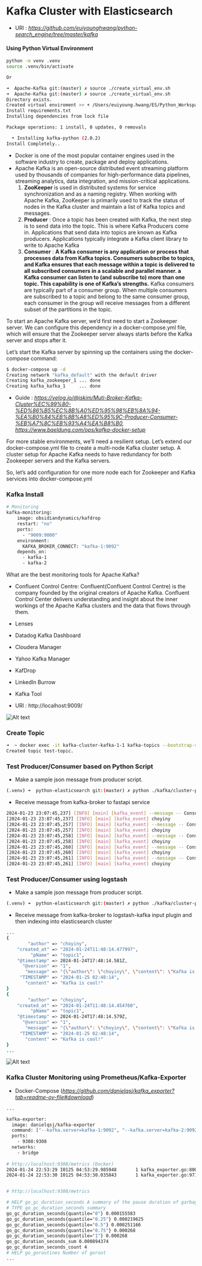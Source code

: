 
# Kafka Cluster with Elasticsearch
- URl : <i>https://github.com/euiyounghwang/python-search_engine/tree/master/kafka</i>


#### Using Python Virtual Environment
```bash
python -m venv .venv
source .venv/bin/activate

Or

➜  Apache-Kafka git:(master) ✗ source ./create_virtual_env.sh 
➜  Apache-Kafka git:(master) ✗ source ./create_virtual_env.sh 
Directory exists.
Created virtual enviroment >> + /Users/euiyoung.hwang/ES/Python_Workspace/python-platform-engine/Apache-Kafka/.venv/bin/activate
Install requirements.txt
Installing dependencies from lock file

Package operations: 1 install, 0 updates, 0 removals

  • Installing kafka-python (2.0.2)
Install Completely..
```

- Docker is one of the most popular container engines used in the software industry to create, package and deploy applications.
- Apache Kafka is an open-source distributed event streaming platform used by thousands of companies for high-performance data pipelines, streaming analytics, data integration, and mission-critical applications.
  1) __ZooKeeper__ is used in distributed systems for service synchronization and as a naming registry.  When working with Apache Kafka, ZooKeeper is primarily used to track the status of nodes in the Kafka cluster and maintain a list of Kafka topics and messages.
  2) __Producer__ : Once a topic has been created with Kafka, the next step is to send data into the topic. This is where Kafka Producers come in. Applications that send data into topics are known as Kafka producers. Applications typically integrate a Kafka client library to write to Apache Kafka
  3) __Consumer__ : __A Kafka consumer is any application or process that processes data from Kafka topics. Consumers subscribe to topics, and Kafka ensures that each message within a topic is delivered to all subscribed consumers in a scalable and parallel manner. a Kafka consumer can listen to (and subscribe to) more than one topic. This capability is one of Kafka’s strengths.__ Kafka consumers are typically part of a consumer group. When multiple consumers are subscribed to a topic and belong to the same consumer group, each consumer in the group will receive messages from a different subset of the partitions in the topic.


To start an Apache Kafka server, we’d first need to start a Zookeeper server.
We can configure this dependency in a docker-compose.yml file, which will ensure that the Zookeeper server always starts before the Kafka server and stops after it.

Let’s start the Kafka server by spinning up the containers using the docker-compose command:
```bash
$ docker-compose up -d
Creating network "kafka_default" with the default driver
Creating kafka_zookeeper_1 ... done
Creating kafka_kafka_1     ... done
```

- Guide : <i>https://velog.io/@jskim/Muti-Broker-Kafka-Cluster%EC%99%80-%ED%86%B5%EC%8B%A0%ED%95%98%EB%8A%94-%EA%B0%84%EB%8B%A8%ED%95%9C-Producer-Consumer-%EB%A7%8C%EB%93%A4%EA%B8%B0, 
https://www.baeldung.com/ops/kafka-docker-setup</i>


For more stable environments, we’ll need a resilient setup. Let’s extend our docker-compose.yml file to create a multi-node Kafka cluster setup.
A cluster setup for Apache Kafka needs to have redundancy for both Zookeeper servers and the Kafka servers.

So, let’s add configuration for one more node each for Zookeeper and Kafka services into docker-compose.yml


### Kafka Install
```bash
# Monitoring
kafka-monitoring:
    image: obsidiandynamics/kafdrop
    restart: "no"
    ports:
      - "9009:9000"
    environment:
      KAFKA_BROKER_CONNECT: "kafka-1:9092"
    depends_on:
      - kafka-1
      - kafka-2
```
What are the best monitoring tools for Apache Kafka?
- Confluent Control Centre: Confluent(Confluent Control Centre) is the company founded by the original creators of Apache Kafka.
Confluent Control Center delivers understanding and insight about the inner workings of the Apache Kafka clusters and the data that flows through them.
- Lenses
- Datadog Kafka Dashboard
- Cloudera Manager
- Yahoo Kafka Manager
- KafDrop
- LinkedIn Burrow
- Kafka Tool

- URl : http://localhost:9009/

![Alt text](../screenshot/kafka-monitoring.png)


### Create Topic
```bash
➜  ~ docker exec -it kafka-cluster-kafka-1-1 kafka-topics --bootstrap-server=localhost:9092 --create --topic test-topic --partitions 3 --replication-factor 1
Created topic test-topic.
```


### Test Producer/Consumer based on Python Script
- Make a sample json message from producer script.
```bash
(.venv) ➜  python-elasticsearch git:(master) ✗ python ./kafka/cluster-producer.py
```
- Receive message from kafka-broker to fastapi service
```bash
2024-01-23 23:07:45,237] [INFO] [main] [kafka_event] --message -- ConsumerRecord(topic='test1-topic', partition=0, offset=126, timestamp=1706072865230, timestamp_type=0, key=None, value=b'{"author": "choyiny", "content": "Kafka is cool!", "created_at": "2024-01-23T23:07:45.230507"}', checksum=None, serialized_key_size=-1, serialized_value_size=94, headers=()), topic : test1-topic, message : {"author": "choyiny", "content": "Kafka is cool!", "created_at": "2024-01-23T23:07:45.230507"}
[2024-01-23 23:07:45,237] [INFO] [main] [kafka_event] choyiny
[2024-01-23 23:07:45,257] [INFO] [main] [kafka_event] --message -- ConsumerRecord(topic='test-topic', partition=0, offset=83, timestamp=1706072865236, timestamp_type=0, key=None, value=b'{"author": "choyiny", "content": "Kafka is cool!", "created_at": "2024-01-23T23:07:45.236650"}', checksum=None, serialized_key_size=-1, serialized_value_size=94, headers=()), topic : test-topic, message : {"author": "choyiny", "content": "Kafka is cool!", "created_at": "2024-01-23T23:07:45.236650"}
[2024-01-23 23:07:45,257] [INFO] [main] [kafka_event] choyiny
[2024-01-23 23:07:45,258] [INFO] [main] [kafka_event] --message -- ConsumerRecord(topic='test1-topic', partition=0, offset=127, timestamp=1706072865251, timestamp_type=0, key=None, value=b'{"author": "choyiny", "content": "Kafka is cool!", "created_at": "2024-01-23T23:07:45.251348"}', checksum=None, serialized_key_size=-1, serialized_value_size=94, headers=()), topic : test1-topic, message : {"author": "choyiny", "content": "Kafka is cool!", "created_at": "2024-01-23T23:07:45.251348"}
[2024-01-23 23:07:45,258] [INFO] [main] [kafka_event] choyiny
[2024-01-23 23:07:45,260] [INFO] [main] [kafka_event] --message -- ConsumerRecord(topic='test1-topic', partition=0, offset=128, timestamp=1706072865257, timestamp_type=0, key=None, value=b'{"author": "choyiny", "content": "Kafka is cool!", "created_at": "2024-01-23T23:07:45.257780"}', checksum=None, serialized_key_size=-1, serialized_value_size=94, headers=()), topic : test1-topic, message : {"author": "choyiny", "content": "Kafka is cool!", "created_at": "2024-01-23T23:07:45.257780"}
[2024-01-23 23:07:45,260] [INFO] [main] [kafka_event] choyiny
[2024-01-23 23:07:45,261] [INFO] [main] [kafka_event] --message -- ConsumerRecord(topic='test-topic', partition=2, offset=71, timestamp=1706072865255, timestamp_type=0, key=None, value=b'{"author": "choyiny", "content": "Kafka is cool!", "created_at": "2024-01-23T23:07:45.254931"}', checksum=None, serialized_key_size=-1, serialized_value_size=94, headers=()), topic : test-topic, message : {"author": "choyiny", "content": "Kafka is cool!", "created_at": "2024-01-23T23:07:45.254931"}
[2024-01-23 23:07:45,261] [INFO] [main] [kafka_event] choyiny
```

### Test Producer/Consumer using logstash
- Make a sample json message from producer script.
```bash
(.venv) ➜  python-elasticsearch git:(master) ✗ python ./kafka/cluster-producer.py
```

- Receive message from kafka-broker to logstash-kafka input plugin and then indexing into elasticsearch cluster
```bash
...
{
        "author" => "choyiny",
    "created_at" => "2024-01-24T11:48:14.477997",
         "pName" => "topic1",
    "@timestamp" => 2024-01-24T17:48:14.581Z,
      "@version" => "1",
       "message" => "{\"author\": \"choyiny\", \"content\": \"Kafka is cool!\", \"created_at\": \"2024-01-24T11:48:14.477997\"}",
     "TIMESTAMP" => "2024-01-25 02:48:14",
       "content" => "Kafka is cool!"
}
{
        "author" => "choyiny",
    "created_at" => "2024-01-24T11:48:14.454760",
         "pName" => "topic1",
    "@timestamp" => 2024-01-24T17:48:14.579Z,
      "@version" => "1",
       "message" => "{\"author\": \"choyiny\", \"content\": \"Kafka is cool!\", \"created_at\": \"2024-01-24T11:48:14.454760\"}",
     "TIMESTAMP" => "2024-01-25 02:48:14",
       "content" => "Kafka is cool!"
}
...
```
![Alt text](../screenshot/kafka-logstash-elasticsearch.png)


### Kafka Cluster Monitoring using Prometheus/Kafka-Exporter
- Docker-Compose (<i>https://github.com/danielqsj/kafka_exporter?tab=readme-ov-file#download</i>)
```bash
...

kafka-exporter:
  image: danielqsj/kafka-exporter 
  command: ["--kafka.server=kafka-1:9092", "--kafka.server=kafka-2:9092"]
  ports:
    - 9308:9308
  networks:
    - bridge    
    
# http://localhost:9308/metrics (Docker)
2024-01-24 22:53:29 I0125 04:53:29.985948       1 kafka_exporter.go:800] Starting kafka_exporter (version=1.7.0, branch=master, revision=b66d284be28b53fe37ca472029fefa4a521d9f6e)
2024-01-24 22:53:30 I0125 04:53:30.035843       1 kafka_exporter.go:971] Listening on HTTP :9308


# http://localhost:9308/metrics    

# HELP go_gc_duration_seconds A summary of the pause duration of garbage collection cycles.
# TYPE go_gc_duration_seconds summary
go_gc_duration_seconds{quantile="0"} 0.000155583
go_gc_duration_seconds{quantile="0.25"} 0.000219625
go_gc_duration_seconds{quantile="0.5"} 0.000251166
go_gc_duration_seconds{quantile="0.75"} 0.000268
go_gc_duration_seconds{quantile="1"} 0.000268
go_gc_duration_seconds_sum 0.000894374
go_gc_duration_seconds_count 4
# HELP go_goroutines Number of gorout
...
```
